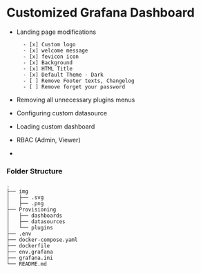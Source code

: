 # Customized Grafana Dashboard

- Landing page modifications

        - [x] Custom logo
        - [x] welcome message
        - [x] fevicon icon
        - [x] Background
        - [x] HTML Title
        - [x] Default Theme - Dark
        - [ ] Remove Footer texts, Changelog 
        - [ ] Remove forget your password
         
 - Removing all unnecessary plugins menus
 - Configuring custom datasource
 - Loading custom dashboard
 - RBAC (Admin, Viewer)
 - 

### Folder Structure
    .                  
    ├── img             
    │   ├── .svg         
    │   ├── .png                 
    ├── Provisioning                
    │   ├── dashboards    
    │   ├── datasources     
    │   └── plugins           
    ├── .env                    
    ├── docker-compose.yaml  
    ├── dockerfile                    
    ├── env.grafana  
    ├── grafana.ini 
    └── README.md
